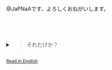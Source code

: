 @JaPNaAです、よろしくおねがいします。

<br><br>

<details><summary> <blockquote style="display: inline-block;"> それだけか？ </blockquote> </summary>

そう。

> あんたは何者か知らせたくないか？

いや　@JaPNaAだって。

> そうだけど、JaPNaAという人はどんな人なの？

JaPNaAは…私です。

> あぁめんどくせー。GitHubがくれたテンプレートを（日本語に翻訳して）使おう。
> - 👋 @JaPNaAです、よろしくおねがいします。
> - 👀 興味は…

… 興味は、えーと、コード？

> それ言うまでもないだろう？ここはGitHubだから。　他の趣味は？

English, I guess.

> いやいやいやいや。英語版で日本語の勉強が趣味って言ったよね。
>
> 勝手に言語を替わるな。

No

> .......
>
> はい、次。
> - 👋 @JaPNaAです、よろしくおねがいします。
> - 👀 興味は<i>コードとEnglish</i>です。
> - 🌱 今学んでいるのは…

コードとEnglish。

> さっきと同じじゃねー？
>
> もっと創造的にしろよ。

<br>
<br>
<br>
いや
<br>
<br>
<br>

> あぁ神様！勘弁してくれ！
>
> ...
>
> はぁどうでもいい。もう二つだけ。できるよ！俺！
>
> - 👋 @JaPNaAです、よろしくおねがいします。
> - 👀 興味は<i>コードとEnglish</i>です。
> - 🌱 今学んでいるのは<i>コードとEnglish</i>です。
> - 💞️ 協力したいことのは…

え…　なんでもいい。

> 全くなにも役に立たねー答えだな！
>
> まあ、何もしてみるのがわかるけど。

誘われたらな。

> いや〜誰も誘わねーよ！あんたはただGitHubにいる高校生だから。
>
> ........
>
> あ、そう。誘うならどうやって連絡していい？　_（ついに最後の質問！出来たら帰られる〜！）_
>
> - 👋 @JaPNaAです、よろしくおねがいします。
> - 👀 興味は<i>コードとEnglish</i>です。
> - 🌱 今学んでいるのは<i>コードとEnglish</i>です。
> - 💞️ 協力したいことは<i>なんでもいい</i>です。
> - 📫 連絡方法は…

わからない。

> え？どういう意味？

[SNS](https://japnaa.github.io/about)はあるんだけどあまり使わないし。

[メール]を使うんだけど、知らない人からのメールは怖いし。

[メール]: mailto:leonehuang100@gmail.com

リアルで出会うなら、多分無視されるし。

> 無理ということか？

…[メール]っていたけど。

> いやいや、誰も連絡必要はねー
>
> - 👋 @JaPNaAです、よろしくおねがいします。
> - 👀 興味は<i>コードとEnglish</i>です。
> - 🌱 今学んでいるのは<i>コードとEnglish</i>です。
> - 💞️ 協力したいことは<i>なんでもいい</i>です。
> - 📫 連絡方法は<i>ない</i>です。

_JaPNaAの空想友達が立って、両腕を伸ばして、歩いていった。_

> はぁ〜やっと終わった！

</details>

<sub> [Read in English](./README.md) </sub>
